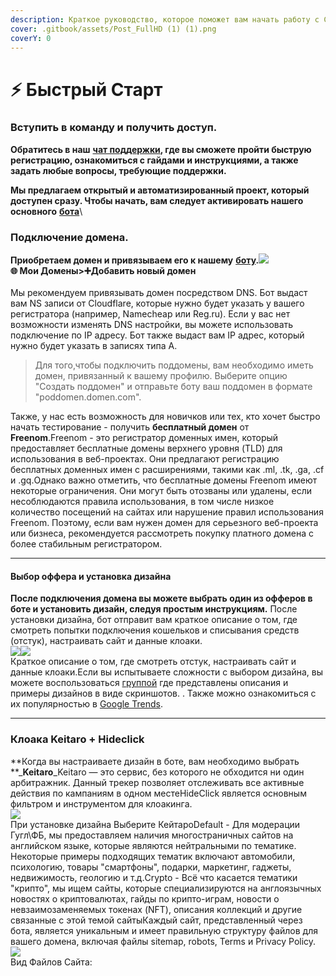 ```yaml
---
description: Краткое руководство, которое поможет вам начать работу с CryptoGrab Affiliate
cover: .gitbook/assets/Post_FullHD (1) (1).png
coverY: 0
---
```


# ⚡ Быстрый Старт

### Вступить в команду и получить доступ. <a href="#vstupit-v-komandu-i-poluchit-dostup." id="vstupit-v-komandu-i-poluchit-dostup."></a>

**Обратитесь в наш** [**чат поддержки**](https://t.me/CryptoGrabSupport\_bot)**, где вы сможете пройти быструю регистрацию, ознакомиться с гайдами и инструкциями, а также задать любые вопросы, требующие поддержки.**

**Мы предлагаем открытый и автоматизированный проект, который доступен сразу. Чтобы начать, вам следует активировать нашего основного** [**бота**](https://t.me/CryptoGrabSite\_bot)\


### Подключение домена. <a href="#podklyuchenie-domena." id="podklyuchenie-domena."></a>

**Приобретаем домен и привязываем его к нашему** [**боту**](https://t.me/CryptoGrabSite\_bot)**.**![](https://2154204851-files.gitbook.io/\~/files/v0/b/gitbook-x-prod.appspot.com/o/spaces%2FMOGTRWPztth6SecTXZ0A%2Fuploads%2F5vXB0REwUzLZThKttrr3%2FScreenshot\_1.png?alt=media\&token=f7975037-7bbe-4e0a-842f-ad40bc8d7bd4)\
**🌐 Мои Домены>➕Добавить новый домен**\
\
Мы рекомендуем привязывать домен посредством DNS. Бот выдаст вам NS записи от Cloudflare, которые нужно будет указать у вашего регистратора (например, Namecheap или Reg.ru). Если у вас нет возможности изменять DNS настройки, вы можете использовать подключение по IP адресу. Бот также выдаст вам IP адрес, который нужно будет указать в записях типа A.

> Для того,чтобы подключить поддомены, вам необходимо иметь домен, привязанный к вашему профилю. Выберите опцию "Создать поддомен" и отправьте боту ваш поддомен в формате "poddomen.domen.com".

Также, у нас есть возможность для новичков или тех, кто хочет быстро начать тестирование - получить **бесплатный домен** от **Freenom**.Freenom - это регистратор доменных имен, который предоставляет бесплатные домены верхнего уровня (TLD) для использования в веб-проектах. Они предлагают регистрацию бесплатных доменных имен с расширениями, такими как .ml, .tk, .ga, .cf и .gq.Однако важно отметить, что бесплатные домены Freenom имеют некоторые ограничения. Они могут быть отозваны или удалены, если несоблюдаются правила использования, в том числе низкое количество посещений на сайтах или нарушение правил использования Freenom. Поэтому, если вам нужен домен для серьезного веб-проекта или бизнеса, рекомендуется рассмотреть покупку платного домена с более стабильным регистратором.

***

#### Выбор оффера и установка дизайна  <a href="#vybor-offera-i-ustanovka-dizaina" id="vybor-offera-i-ustanovka-dizaina"></a>

**После подключения домена вы можете выбрать один из офферов в боте и установить дизайн, следуя простым инструкциям.** После установки дизайна, бот отправит вам краткое описание о том, где смотреть попытки подключения кошельков и списывания средств (отстук), настраивать сайт и данные клоаки.\
![](https://2154204851-files.gitbook.io/\~/files/v0/b/gitbook-x-prod.appspot.com/o/spaces%2FMOGTRWPztth6SecTXZ0A%2Fuploads%2FjVtWypT4UQuwAOGbikpS%2FScreenshot\_4.png?alt=media\&token=99e38cfc-65bb-4c7f-807d-c5f9f15e1dd5)![](https://2154204851-files.gitbook.io/\~/files/v0/b/gitbook-x-prod.appspot.com/o/spaces%2FMOGTRWPztth6SecTXZ0A%2Fuploads%2FxcWbcdpn22vzoFeX7WRZ%2FScreenshot\_6.png?alt=media\&token=2a0f8598-97fb-4480-ae4e-905f2b316beb)\
Краткое описание о том, где смотреть отстук, настраивать сайт и данные клоаки.Если вы испытываете сложности с выбором дизайна, вы можете воспользоваться [группой](https://t.me/cg\_designs) где представлены описания и примеры дизайнов в виде скриншотов. . Также можно ознакомиться с их популярностью в [Google Trends](https://trends.google.com/trends/explore?hl=ru).

***

### Клоака Keitaro + Hideclick <a href="#kloaka-keitaro--hideclick" id="kloaka-keitaro--hideclick"></a>

**Когда вы настраиваете дизайн в боте, вам необходимо выбрать **_**Keitaro**_Keitaro — это сервис, без которого не обходится ни один арбитражник. Данный трекер позволяет отслеживать все активные действия по кампаниям в одном местеHideClick является основным фильтром и инструментом для клоакинга.\
![](https://2154204851-files.gitbook.io/\~/files/v0/b/gitbook-x-prod.appspot.com/o/spaces%2FMOGTRWPztth6SecTXZ0A%2Fuploads%2FDB8k4jy4c36YQDkXHthn%2FScreenshot\_3.png?alt=media\&token=42add99d-f041-4180-bed2-0e25faa9e6ee)\
При установке дизайна Выберите КейтароDefault - Для модерации Гугл\ФБ, мы предоставляем наличия многостраничных сайтов на английском языке, которые являются нейтральными по тематике. Некоторые примеры подходящих тематик включают автомобили, психологию, товары "смартфоны", подарки, маркетинг, гаджеты, недвижимость, геологию и т.д.Crypto - Всё что касается тематики "крипто", мы ищем сайты, которые специализируются на англоязычных новостях о криптовалютах, гайды по крипто-играм, новости о невзаимозаменяемых токенах (NFT), описания коллекций и другие связанные с этой темой сайтыКаждый сайт, представленный через бота, является уникальным и имеет правильную структуру файлов для вашего домена, включая файлы sitemap, robots, Terms и Privacy Policy.\
![](https://i.imgur.com/Qc8G7Hj.png)\
Вид Файлов Сайта:
